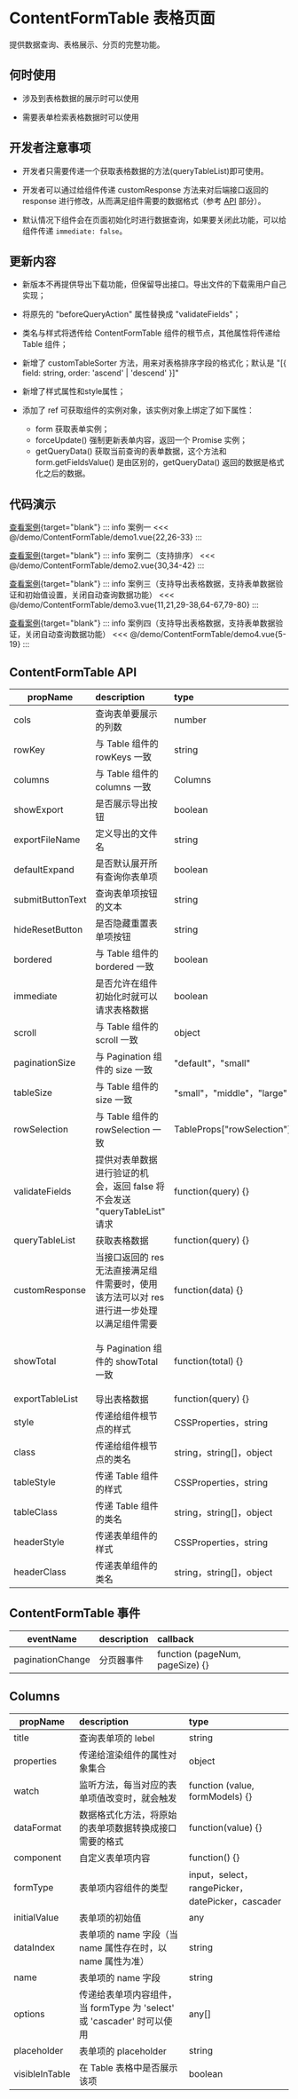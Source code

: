 # ContentFormTable 表格页面

提供数据查询、表格展示、分页的完整功能。

## 何时使用

- 涉及到表格数据的展示时可以使用

- 需要表单检索表格数据时可以使用

## 开发者注意事项

- 开发者只需要传递一个获取表格数据的方法(queryTableList)即可使用。

- 开发者可以通过给组件传递 customResponse 方法来对后端接口返回的 response 进行修改，从而满足组件需要的数据格式（参考 [API](/docs/contentFormTable.html#API) 部分）。

- 默认情况下组件会在页面初始化时进行数据查询，如果要关闭此功能，可以给组件传递 `immediate: false`。


## 更新内容

- 新版本不再提供导出下载功能，但保留导出接口。导出文件的下载需用户自己实现；

- 将原先的 "beforeQueryAction" 属性替换成 "validateFields"；

- 类名与样式将透传给 ContentFormTable 组件的根节点，其他属性将传递给 Table 组件；

- 新增了 customTableSorter 方法，用来对表格排序字段的格式化；默认是 "[{ field: string, order: 'ascend' | 'descend' }]"

- 新增了样式属性和style属性；

- 添加了 ref 可获取组件的实例对象，该实例对象上绑定了如下属性：
  * form 获取表单实例；
  * forceUpdate() 强制更新表单内容，返回一个 Promise 实例；
  * getQueryData() 获取当前查询的表单数据，这个方法和 form.getFieldsValue() 是由区别的，getQueryData() 返回的数据是格式化之后的数据。

## 代码演示

[查看案例](/preview/contentFormTable/demo1){target="blank"}
::: info 案例一
<<< @/demo/ContentFormTable/demo1.vue{22,26-33}
:::

[查看案例](/preview/contentFormTable/demo2){target="blank"}
::: info 案例二（支持排序）
<<< @/demo/ContentFormTable/demo2.vue{30,34-42}
:::

[查看案例](/preview/contentFormTable/demo3){target="blank"}
::: info 案例三（支持导出表格数据，支持表单数据验证和初始值设置，关闭自动查询数据功能）
<<< @/demo/ContentFormTable/demo3.vue{11,21,29-38,64-67,79-80}
:::

[查看案例](/preview/contentFormTable/demo4){target="blank"}
::: info 案例四（支持导出表格数据，支持表单数据验证，关闭自动查询数据功能）
<<< @/demo/ContentFormTable/demo4.vue{5-19}
:::

## ContentFormTable API

| propName          | description    | type           | default value  |
| ----------------- | :------------- | :------------- | :------------- |
| cols              | 查询表单要展示的列数 | number | - |
| rowKey            | 与 Table 组件的 rowKeys 一致 | string | - |
| columns           | 与 Table 组件的 columns 一致 | Columns | -|
| showExport        | 是否展示导出按钮 | boolean | false |
| exportFileName    | 定义导出的文件名 | string | _default_file |
| defaultExpand     | 是否默认展开所有查询你表单项 | boolean | true |
| submitButtonText  | 查询表单项按钮的文本  | string | 提交  |
| hideResetButton   | 是否隐藏重置表单项按钮 | string | false |
| bordered          | 与 Table 组件的 bordered 一致  | boolean | false |
| immediate         | 是否允许在组件初始化时就可以请求表格数据 | boolean | true |
| scroll            | 与 Table 组件的 scroll 一致  | object | - |
| paginationSize    | 与 Pagination 组件的 size 一致 | "default"，"small" | "default" |
| tableSize         | 与 Table 组件的 size 一致 | "small"，"middle"，"large" | "default" |
| rowSelection      | 与 Table 组件的 rowSelection 一致 | TableProps["rowSelection"] | - |
| validateFields    | 提供对表单数据进行验证的机会，返回 false 将不会发送 "queryTableList" 请求 | function(query) {} | - |
| queryTableList    | 获取表格数据 | function(query) {} | - |
| customResponse    | 当接口返回的 res 无法直接满足组件需要时，使用该方法可以对 res 进行进一步处理以满足组件需要 | function(data) {} | function (data: any) { return { tableList: data.list, total: data.total } } |
| showTotal         | 与 Pagination 组件的 showTotal 一致 | function(total) {} | function(total: number) { return `共${total}条数据` } |
| exportTableList   | 导出表格数据 | function(query) {} | - |
| style             | 传递给组件根节点的样式 | CSSProperties，string | - |
| class             | 传递给组件根节点的类名 | string，string[]，object | - |
| tableStyle        | 传递 Table 组件的样式 | CSSProperties，string | - |
| tableClass        | 传递 Table 组件的类名 | string，string[]，object | - |
| headerStyle       | 传递表单组件的样式 | CSSProperties，string | - |
| headerClass       | 传递表单组件的类名 | string，string[]，object | - |

## ContentFormTable 事件

| eventName        | description | callback                        |
| ---------------- | :---------- | :------------------------------ |
| paginationChange | 分页器事件  | function (pageNum, pageSize) {} |

## Columns

| propName     | description   | type             |
| ------------ | :------------ | :--------------- |
| title        | 查询表单项的 lebel | string |
| properties   | 传递给渲染组件的属性对象集合 | object |
| watch        | 监听方法，每当对应的表单项值改变时，就会触发 | function (value, formModels) {} |
| dataFormat   | 数据格式化方法，将原始的表单项数据转换成接口需要的格式 | function(value) {} |
| component    | 自定义表单项内容  | function() {} |
| formType     | 表单项内容组件的类型 | input，select，rangePicker，datePicker，cascader |
| initialValue | 表单项的初始值 | any |
| dataIndex    | 表单项的 name 字段（当 name 属性存在时，以 name 属性为准）| string |
| name         | 表单项的 name 字段 | string |
| options      | 传递给表单项内容组件，当 formType 为 'select' 或 'cascader' 时可以使用 | any[] |
| placeholder  | 表单项的 placeholder | string  |
| visibleInTable | 在 Table 表格中是否展示该项 | boolean |
